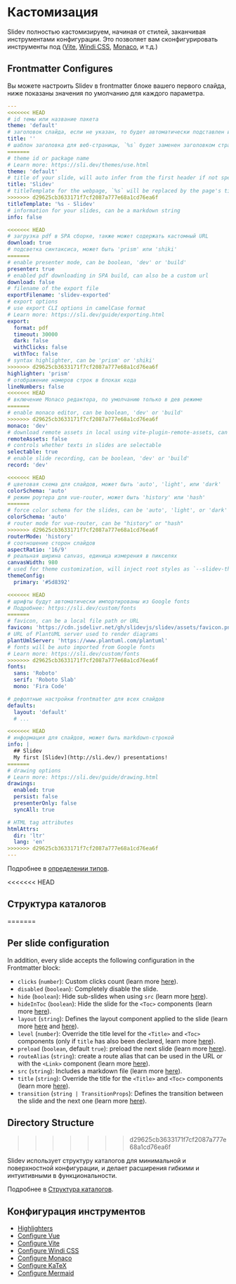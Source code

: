 # Кастомизация

Slidev полностью кастомизируем, начиная от стилей, заканчивая инструментами конфигурации. Это позволяет вам сконфигурировать инструменты под ([Vite](/custom/config-vite), [Windi CSS](/custom/config-windicss), [Monaco](/custom/config-monaco), и т.д.)

## Frontmatter Configures

Вы можете настроить Slidev в frontmatter блоке вашего первого слайда, ниже показаны значения по умолчанию для каждого параметра.

```yaml
---
<<<<<<< HEAD
# id темы или название пакета
theme: 'default'
# заголовок слайда, если не указан, то будет автоматически подставлен из первого найденного заголовка
title: ''
# шаблон заголовка для веб-страницы, `%s` будет заменен заголовком страницы
=======
# theme id or package name
# Learn more: https://sli.dev/themes/use.html
theme: 'default'
# title of your slide, will auto infer from the first header if not specified
title: 'Slidev'
# titleTemplate for the webpage, `%s` will be replaced by the page's title
>>>>>>> d29625cb3633171f7cf2087a777e68a1cd76ea6f
titleTemplate: '%s - Slidev'
# information for your slides, can be a markdown string
info: false

<<<<<<< HEAD
# загрузка pdf в SPA сборке, также может содержать кастомный URL
download: true
# подсветка синтаксиса, может быть 'prism' или 'shiki'
=======
# enable presenter mode, can be boolean, 'dev' or 'build'
presenter: true
# enabled pdf downloading in SPA build, can also be a custom url
download: false
# filename of the export file
exportFilename: 'slidev-exported'
# export options
# use export CLI options in camelCase format
# Learn more: https://sli.dev/guide/exporting.html
export:
  format: pdf
  timeout: 30000
  dark: false
  withClicks: false
  withToc: false
# syntax highlighter, can be 'prism' or 'shiki'
>>>>>>> d29625cb3633171f7cf2087a777e68a1cd76ea6f
highlighter: 'prism'
# отображение номеров строк в блоках кода
lineNumbers: false
<<<<<<< HEAD
# включение Monaco редактора, по умолчанию только в дев режиме
=======
# enable monaco editor, can be boolean, 'dev' or 'build'
>>>>>>> d29625cb3633171f7cf2087a777e68a1cd76ea6f
monaco: 'dev'
# download remote assets in local using vite-plugin-remote-assets, can be boolean, 'dev' or 'build'
remoteAssets: false
# controls whether texts in slides are selectable
selectable: true
# enable slide recording, can be boolean, 'dev' or 'build'
record: 'dev'

<<<<<<< HEAD
# цветовая схема для слайдов, может быть 'auto', 'light', или 'dark'
colorSchema: 'auto'
# режим роутера для vue-router, может быть 'history' или 'hash'
=======
# force color schema for the slides, can be 'auto', 'light', or 'dark'
colorSchema: 'auto'
# router mode for vue-router, can be "history" or "hash"
>>>>>>> d29625cb3633171f7cf2087a777e68a1cd76ea6f
routerMode: 'history'
# соотношение сторон слайдов
aspectRatio: '16/9'
# реальная ширина canvas, единица измерения в пикселях
canvasWidth: 980
# used for theme customization, will inject root styles as `--slidev-theme-x` for attribute `x`
themeConfig:
  primary: '#5d8392'

<<<<<<< HEAD
# шрифты будут автоматически импортированы из Google fonts
# Подробнее: https://sli.dev/custom/fonts
=======
# favicon, can be a local file path or URL
favicon: 'https://cdn.jsdelivr.net/gh/slidevjs/slidev/assets/favicon.png'
# URL of PlantUML server used to render diagrams
plantUmlServer: 'https://www.plantuml.com/plantuml'
# fonts will be auto imported from Google fonts
# Learn more: https://sli.dev/custom/fonts
>>>>>>> d29625cb3633171f7cf2087a777e68a1cd76ea6f
fonts:
  sans: 'Roboto'
  serif: 'Roboto Slab'
  mono: 'Fira Code'

# дефолтные настройки frontmatter для всех слайдов
defaults:
  layout: 'default'
  # ...

<<<<<<< HEAD
# информация для слайдов, может быть markdown-строкой
info: |
  ## Slidev
  My first [Slidev](http://sli.dev/) presentations!
=======
# drawing options
# Learn more: https://sli.dev/guide/drawing.html
drawings:
  enabled: true
  persist: false
  presenterOnly: false
  syncAll: true

# HTML tag attributes
htmlAttrs:
  dir: 'ltr'
  lang: 'en'
>>>>>>> d29625cb3633171f7cf2087a777e68a1cd76ea6f
---
```

Подробнее в [определении типов](https://github.com/slidevjs/slidev/blob/main/packages/types/src/types.ts#L29).

<<<<<<< HEAD
## Структура каталогов
=======
## Per slide configuration

In addition, every slide accepts the following configuration in the Frontmatter block:

* `clicks` (`number`): Custom clicks count (learn more [here](/guide/animations.html#custom-clicks-count)).
* `disabled` (`boolean`): Completely disable the slide.
* `hide` (`boolean`): Hide sub-slides when using `src` (learn more [here](/guide/syntax.html#multiple-entries)).
* `hideInToc` (`boolean`): Hide the slide for the `<Toc>` components (learn more [here](/builtin/components.html#toc)).
* `layout` (`string`): Defines the layout component applied to the slide (learn more [here](/guide/syntax.html#front-matter-layouts) and [here](/builtin/layouts.html)).
* `level` (`number`): Override the title level for the `<Title>` and `<Toc>` components (only if `title` has also been declared, learn more [here](/builtin/components.html#titles)).
* `preload` (`boolean`, default `true`): preload the next slide (learn more [here](/guide/animations.html#motion)).
* `routeAlias` (`string`): create a route alias that can be used in the URL or with the `<Link>` component (learn more [here](/builtin/components.html#link)).
* `src` (`string`): Includes a markdown file (learn more [here](/guide/syntax.html#multiple-entries)).
* `title` (`string`): Override the title for the `<Title>` and `<Toc>` components (learn more [here](/builtin/components.html#titles)).
* `transition` (`string | TransitionProps`): Defines the transition between the slide and the next one (learn more [here](/guide/animations.html#slide-transitions)).

## Directory Structure
>>>>>>> d29625cb3633171f7cf2087a777e68a1cd76ea6f

Slidev использует структуру каталогов для минимальной и поверхностной конфигурации, и делает расширения гибкими и интуитивными в функциональности.

Подробнее в [Структура каталогов](/custom/directory-structure).

## Конфигурация инструментов

- [Highlighters](/custom/highlighters)
- [Configure Vue](/custom/config-vue)
- [Configure Vite](/custom/config-vite)
- [Configure Windi CSS](/custom/config-windicss)
- [Configure Monaco](/custom/config-monaco)
- [Configure KaTeX](/custom/config-katex)
- [Configure Mermaid](/custom/config-mermaid)
